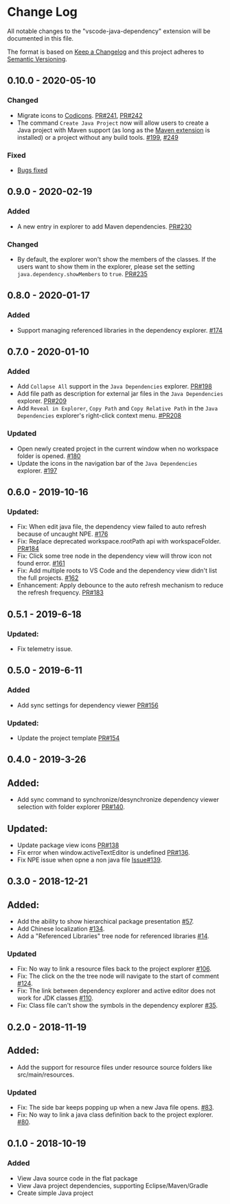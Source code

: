 # Change Log
All notable changes to the "vscode-java-dependency" extension will be documented in this file.

The format is based on [Keep a Changelog](http://keepachangelog.com/en/1.0.0/)
and this project adheres to [Semantic Versioning](http://semver.org/spec/v2.0.0.html).

## 0.10.0 - 2020-05-10
### Changed
- Migrate icons to [Codicons](https://microsoft.github.io/vscode-codicons/dist/codicon.html). [PR#241](https://github.com/microsoft/vscode-java-dependency/pull/241), [PR#242](https://github.com/microsoft/vscode-java-dependency/pull/242)
- The command `Create Java Project` now will allow users to create a Java project with Maven support (as long as the [Maven extension](https://marketplace.visualstudio.com/items?itemName=vscjava.vscode-maven) is installed) or a project without any build tools. [#199](https://github.com/microsoft/vscode-java-dependency/issues/199), [#249](https://github.com/microsoft/vscode-java-dependency/issues/249)

### Fixed
- [Bugs fixed](https://github.com/microsoft/vscode-java-dependency/issues?q=is%3Aissue+label%3Abug+milestone%3A0.10.0+is%3Aclosed)

## 0.9.0 - 2020-02-19
### Added
- A new entry in explorer to add Maven dependencies. [PR#230](https://github.com/microsoft/vscode-java-dependency/pull/230)

### Changed
- By default, the explorer won't show the members of the classes. If the users want to show them in the explorer, please set the setting `java.dependency.showMembers` to `true`. [PR#235](https://github.com/microsoft/vscode-java-dependency/pull/235)

## 0.8.0 - 2020-01-17
### Added
- Support managing referenced libraries in the dependency explorer. [#174](https://github.com/microsoft/vscode-java-dependency/issues/174)

## 0.7.0 - 2020-01-10
### Added
- Add `Collapse All` support in the `Java Dependencies` explorer. [PR#198](https://github.com/microsoft/vscode-java-dependency/pull/198)
- Add file path as description for external jar files in the `Java Dependencies` explorer. [PR#209](https://github.com/microsoft/vscode-java-dependency/pull/209)
- Add `Reveal in Explorer`, `Copy Path` and `Copy Relative Path` in the `Java Dependencies` explorer's right-click context menu. [#PR208](https://github.com/microsoft/vscode-java-dependency/pull/208)

### Updated
- Open newly created project in the current window when no workspace folder is opened. [#180](https://github.com/microsoft/vscode-java-dependency/issues/180)
- Update the icons in the navigation bar of the `Java Dependencies` explorer. [#197](https://github.com/microsoft/vscode-java-dependency/issues/197)

## 0.6.0 - 2019-10-16
### Updated:
- Fix: When edit java file, the dependency view failed to auto refresh because of uncaught NPE. [#176](https://github.com/microsoft/vscode-java-dependency/issues/176)
- Fix: Replace deprecated workspace.rootPath api with workspaceFolder. [PR#184](https://github.com/microsoft/vscode-java-dependency/pull/184)
- Fix: Click some tree node in the dependency view will throw icon not found error. [#161](https://github.com/microsoft/vscode-java-dependency/issues/161)
- Fix: Add multiple roots to VS Code and the dependency view didn't list the full projects. [#162](https://github.com/microsoft/vscode-java-dependency/issues/162)
- Enhancement: Apply debounce to the auto refresh mechanism to reduce the refresh frequency. [PR#183](https://github.com/microsoft/vscode-java-dependency/pull/183)

## 0.5.1 - 2019-6-18
### Updated:
- Fix telemetry issue.

## 0.5.0 - 2019-6-11
### Added
- Add sync settings for dependency viewer [PR#156](https://github.com/microsoft/vscode-java-dependency/pull/156)
### Updated:
- Update the project template [PR#154](https://github.com/microsoft/vscode-java-dependency/pull/154)

## 0.4.0 - 2019-3-26
## Added:
- Add sync command to synchronize/desynchronize dependency viewer selection with folder explorer [PR#140](https://github.com/Microsoft/vscode-java-dependency/pull/140).

## Updated:
- Update package view icons [PR#138](https://github.com/Microsoft/vscode-java-dependency/pull/138)
- Fix error when window.activeTextEditor is undefined [PR#136](https://github.com/Microsoft/vscode-java-dependency/pull/136).
- Fix NPE issue when opne a non java file [Issue#139](https://github.com/Microsoft/vscode-java-dependency/issues/139).

## 0.3.0 - 2018-12-21
## Added:
- Add the ability to show hierarchical package presentation  [#57](https://github.com/Microsoft/vscode-java-dependency/issues/57).
- Add Chinese localization [#134](https://github.com/Microsoft/vscode-java-dependency/issues/134).
- Add a "Referenced Libraries" tree node for referenced libraries [#14](https://github.com/Microsoft/vscode-java-dependency/issues/14).

### Updated
- Fix: No way to link a resource files back to the project explorer [#106](https://github.com/Microsoft/vscode-java-dependency/issues/106).
- Fix: The click on the the tree node will navigate to the start of comment [#124](https://github.com/Microsoft/vscode-java-dependency/issues/124).
- Fix: The link between dependency explorer and active editor does not work for JDK classes [#110](https://github.com/Microsoft/vscode-java-dependency/issues/110).
- Fix: Class file can't show the symbols in the dependency explorer [#35](https://github.com/Microsoft/vscode-java-dependency/issues/35).

## 0.2.0 - 2018-11-19
## Added:
- Add the support for resource files under resource source folders like src/main/resources.

### Updated
- Fix: The side bar keeps popping up when a new Java file opens. [#83](https://github.com/Microsoft/vscode-java-dependency/issues/83).
- Fix: No way to link a java class definition back to the project explorer. [#80](https://github.com/Microsoft/vscode-java-dependency/issues/80).

## 0.1.0 - 2018-10-19
### Added
- View Java source code in the flat package
- View Java project dependencies, supporting Eclipse/Maven/Gradle
- Create simple Java project

